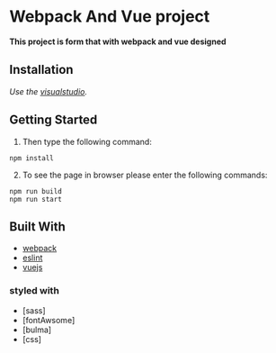 # Webpack And Vue project
  **This project is form that with webpack and vue designed**

## Installation

*Use the [visualstudio](https://code.visualstudio.com/download).*

## Getting Started

1. Then type the following command:

```
npm install
```
2. To see the page in browser please enter the following commands:

```
npm run build
npm run start
```

## Built With

* [webpack](https://webpack.js.org/) 
* [eslint](https://eslint.org/) 
* [vuejs](https://vuejs.org/)

### styled with
* [sass]
* [fontAwsome]
* [bulma]
* [css]




